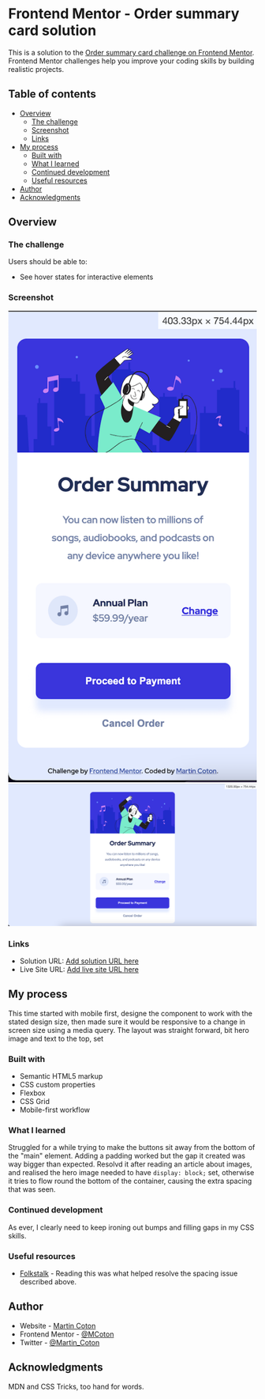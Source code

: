 # Frontend Mentor - Order summary card solution

This is a solution to the [Order summary card challenge on Frontend Mentor](https://www.frontendmentor.io/challenges/order-summary-component-QlPmajDUj). Frontend Mentor challenges help you improve your coding skills by building realistic projects. 

## Table of contents

- [Overview](#overview)
  - [The challenge](#the-challenge)
  - [Screenshot](#screenshot)
  - [Links](#links)
- [My process](#my-process)
  - [Built with](#built-with)
  - [What I learned](#what-i-learned)
  - [Continued development](#continued-development)
  - [Useful resources](#useful-resources)
- [Author](#author)
- [Acknowledgments](#acknowledgments)

## Overview

### The challenge

Users should be able to:

- See hover states for interactive elements

### Screenshot

![](./screenshots/Mobile_screenshot.png)
![](./screenshots/Desktop_screenshot.png)

### Links

- Solution URL: [Add solution URL here](https://your-solution-url.com)
- Live Site URL: [Add live site URL here](https://your-live-site-url.com)

## My process
This time started with mobile first, designe the component to work with the stated design size, then made sure it would be responsive to a change in screen size using a media query.
The layout was straight forward, bit hero image and text to the top, set

### Built with

- Semantic HTML5 markup
- CSS custom properties
- Flexbox
- CSS Grid
- Mobile-first workflow

### What I learned

Struggled for a while trying to make the buttons sit away from the bottom of the "main" element. Adding a padding worked but the gap it created was way bigger than expected.
Resolvd it after reading an article about images, and realised the hero image needed to have `display: block;` set, otherwise it tries to flow round the bottom of the container, causing the extra spacing that was seen.

### Continued development

As ever, I clearly need to keep ironing out bumps and filling gaps in my CSS skills.

### Useful resources

- [Folkstalk](https://www.folkstalk.com/2022/10/image-inside-div-has-extra-space-below-the-image-with-code-examples.html) - Reading this was what helped resolve the spacing issue described above.

## Author

- Website - [Martin Coton](https://www.your-site.com)
- Frontend Mentor - [@MCoton](https://www.frontendmentor.io/profile/MCoton)
- Twitter - [@Martin_Coton](https://www.twitter.com/Martin_Coton)

## Acknowledgments

MDN and CSS Tricks, too hand for words.